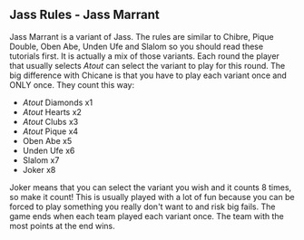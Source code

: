 ## Jass Rules - Jass Marrant

Jass Marrant is a variant of Jass. The rules are similar to Chibre, Pique Double, Oben Abe, Unden Ufe and Slalom so you should read these tutorials first.
It is actually a mix of those variants. Each round the player that usually selects *Atout* can select the variant to play for this round.
The big difference with Chicane is that you have to play each variant once and ONLY once. They count this way:
- *Atout* Diamonds x1
- *Atout* Hearts x2
- *Atout* Clubs x3
- *Atout* Pique x4
- Oben Abe x5
- Unden Ufe x6
- Slalom x7
- Joker x8

Joker means that you can select the variant you wish and it counts 8 times, so make it count! This is usually played with a lot of fun because you can be forced to play something you really don't want to and risk big fails. The game ends when each team played each variant once. The team with the most points at the end wins.

